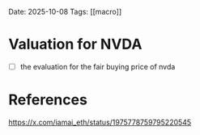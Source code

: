 Date: 2025-10-08
Tags: [[macro]]

# Valuation for NVDA

- [ ] the evaluation for the fair buying price of nvda



# References
https://x.com/iamai_eth/status/1975778759795220545